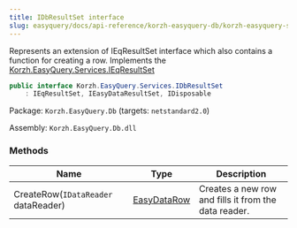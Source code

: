 ```yaml
---
title: IDbResultSet interface
slug: easyquery/docs/api-reference/korzh-easyquery-db/korzh-easyquery-services-namespace/idbresultset-interface
---
```



Represents an extension of IEqResultSet interface which also contains a function for creating a row.  Implements the [Korzh.EasyQuery.Services.IEqResultSet](/api-reference/korzh-easyquery/korzh-easyquery-services-namespace/ieqresultset-interface)
```csharp
public interface Korzh.EasyQuery.Services.IDbResultSet
    : IEqResultSet, IEasyDataResultSet, IDisposable

```
Package: `Korzh.EasyQuery.Db` (targets: `netstandard2.0`)

Assembly: `Korzh.EasyQuery.Db.dll`

### Methods

| Name | Type | Description | 
| --- | --- | --- | 
| CreateRow(`IDataReader` dataReader) | [EasyDataRow](/api-reference/easydata-core/easydata-namespace/easydatarow-class) | Creates a new row and fills it from the data reader. |